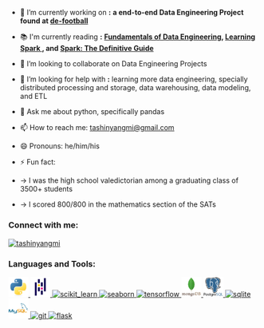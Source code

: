 <!--
**TashiNyangmi/TashiNyangmi** is a ✨ _special_ ✨ repository because its `README.md` (this file) appears on your GitHub profile.
-->

- 🔭 I’m currently working on **:** **a end-to-end Data Engineering Project found at <a href 
= "https://github.com/TashiNyangmi/de_football"> de-football </a>**

- 📚 I'm currently reading **:** **<a href="https://www.oreilly.com/library/view/fundamentals-of-data/9781098108298/">Fundamentals of Data Engineering</a>, <a href = "https://www.oreilly.com/library/view/learning-spark-2nd/9781492050032/"> Learning Spark </a>, and <a href="https://www.oreilly.com/library/view/spark-the-definitive/9781491912201/">Spark: The Definitive Guide</a>**

- 👯 I’m looking to collaborate on Data Engineering Projects

- 🤔 I’m looking for help with **:** learning more data engineering, specially distributed processing and storage, data warehousing, data modeling, and ETL

- 💬 Ask me about python, specifically pandas

- 📫 How to reach me: tashinyangmi@gmail.com

- 😄 Pronouns: he/him/his

- ⚡ Fun fact:
- -> I was the high school valedictorian among a graduating class of 3500+ students
- -> I scored 800/800 in the mathematics section of the SATs


<h3 align="left">Connect with me:</h3>
<p align="left">
<a href="https://www.linkedin.com/in/tashitgurung/" target="blank"><img align="center" src="https://raw.githubusercontent.com/rahuldkjain/github-profile-readme-generator/master/src/images/icons/Social/linked-in-alt.svg" alt="tashinyangmi" height="30" width="40" /></a>
</p>

<h3 align="left">Languages and Tools:</h3>
<p align="left"> <a href="https://www.python.org" target="_blank" rel="noreferrer"> <img src="https://raw.githubusercontent.com/devicons/devicon/master/icons/python/python-original.svg" alt="python" width="40" height="40"/> </a> <a href="https://pandas.pydata.org/" target="_blank" rel="noreferrer"> <img src="https://raw.githubusercontent.com/devicons/devicon/2ae2a900d2f041da66e950e4d48052658d850630/icons/pandas/pandas-original.svg" alt="pandas" width="40" height="40"/> </a> <a href="https://scikit-learn.org/" target="_blank" rel="noreferrer"> <img src="https://upload.wikimedia.org/wikipedia/commons/0/05/Scikit_learn_logo_small.svg" alt="scikit_learn" width="40" height="40"/> </a> <a href="https://seaborn.pydata.org/" target="_blank" rel="noreferrer"> <img src="https://seaborn.pydata.org/_images/logo-mark-lightbg.svg" alt="seaborn" width="40" height="40"/> </a> <a href="https://www.tensorflow.org" target="_blank" rel="noreferrer"> <img src="https://www.vectorlogo.zone/logos/tensorflow/tensorflow-icon.svg" alt="tensorflow" width="40" height="40"/> </a> <a href="https://www.mongodb.com/" target="_blank" rel="noreferrer"> <img src="https://raw.githubusercontent.com/devicons/devicon/master/icons/mongodb/mongodb-original-wordmark.svg" alt="mongodb" width="40" height="40"/> </a> <a href="https://www.postgresql.org" target="_blank" rel="noreferrer"> <img src="https://raw.githubusercontent.com/devicons/devicon/master/icons/postgresql/postgresql-original-wordmark.svg" alt="postgresql" width="40" height="40"/> </a> <a href="https://www.sqlite.org/" target="_blank" rel="noreferrer"> <img src="https://www.vectorlogo.zone/logos/sqlite/sqlite-icon.svg" alt="sqlite" width="40" height="40"/> </a> <a href="https://www.mysql.com/" target="_blank" rel="noreferrer"> <img src="https://raw.githubusercontent.com/devicons/devicon/master/icons/mysql/mysql-original-wordmark.svg" alt="mysql" width="40" height="40"/> </a> <a href="https://git-scm.com/" target="_blank" rel="noreferrer"> <img src="https://www.vectorlogo.zone/logos/git-scm/git-scm-icon.svg" alt="git" width="40" height="40"/> </a> <a href="https://flask.palletsprojects.com/" target="_blank" rel="noreferrer"> <img src="https://e7.pngegg.com/pngimages/509/951/png-clipart-flask-by-example-web-framework-python-bottle-bottle-text-logo-thumbnail.png" alt="flask" width="28" height="40"/> </a> </p>

